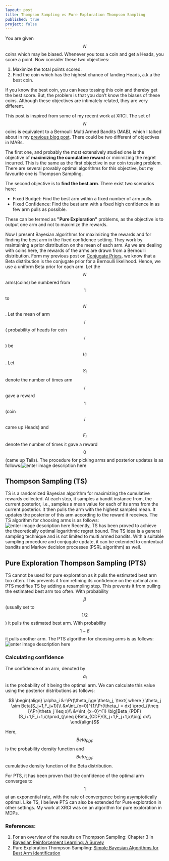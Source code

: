 ```yaml
---
layout: post
title: Thompson Sampling vs Pure Exploration Thompson Sampling
published: true
project: false
---
```



You are given $$N$$ coins which may be biased. Whenever you toss a coin and get a Heads, you score a point. Now consider these two objectives:

 1. Maximize the total points scored.
 2. Find the coin which has the highest chance of landing Heads, a.k.a the best coin.

If you know the best coin, you can keep tossing this coin and thereby get the best score. But, the problem is that you don’t know the biases of these coins. Although these objectives are intimately related, they are very different.

This post is inspired from some of my recent work at XRCI. The set of $$N$$ coins is equivalent to a Bernoulli Multi Armed Bandits (MAB), which I talked about in my [previous blog post](http://sudeepraja.github.io/Bandits/). There could be two different of objectives in MABs.

The first one, and probably the most extensively studied one is the objective of **maximizing the cumulative reward** or minimizing the regret incurred. This is the same as the first objective in our coin tossing problem. There are several provably optimal algorithms for this objective, but my favourite one is Thompson Sampling.

The second objective is to **find the best arm**. There exist two scenarios here:

 - Fixed Budget: Find the best arm within a fixed number of arm pulls. 
 - Fixed Confidence: Find the best arm with a fixed high confidence in as few arm pulls as possible.

These can be termed as **"Pure Exploration"** problems, as the objective is to output one arm and not to maximize the rewards.

Now I present Bayesian algorithms for maximizing the rewards and for finding the best arm in the fixed confidence setting.  They work by maintaining a prior distribution on the mean of each arm. As we are dealing with coins here, the rewards of the arms are drawn from a Bernoulli distribution. Form my previous post on [Conjugate Priors](http://sudeepraja.github.io/Bayes/), we know that a Beta distribution is the conjugate prior for a Bernoulli likelihood. Hence, we use a uniform Beta prior for each arm. Let the $$N$$ arms(coins) be numbered from $$1$$ to $$N$$. Let the mean of arm $$i$$( probability of heads for coin $$i$$ ) be $$\mu_i$$. Let $$S_i$$ denote the number of times arm $$i$$ gave a reward $$1$$ (coin $$i$$ came up Heads) and $$F_i$$ denote the number of times it gave a reward $$0$$ (came up Tails). The procedure for picking arms and posterior updates is as follows:![enter image description here](https://raw.githubusercontent.com/sudeepraja/sudeepraja.github.io/master/images/Bernoulli.PNG)

## Thompson Sampling (TS)
TS is a randomized Bayesian algorithm for maximizing the cumulative rewards collected. At each step, it samples a bandit instance from, the current posterior, i.e., samples a mean value for each of its arms from the current posterior. It then pulls the arm with the highest sampled mean. It updates the posterior of this arm according to the reward it receives. The TS algorithm for choosing arms is as follows:
![enter image description here](https://raw.githubusercontent.com/sudeepraja/sudeepraja.github.io/master/images/TS.PNG)
Recently, TS has been proved to achieve the theoretically optimal logarithmic regret bound. The TS idea is a general sampling technique and is not limited to multi armed bandits. With a suitable sampling procedure and conjugate update, it can be extended to contextual bandits and Markov decision processes (PSRL algorithm) as well.

## Pure Exploration Thompson Sampling (PTS)
TS cannot be used for pure exploration as it pulls the estimated best arm too often. This prevents it from refining its confidence on the optimal arm. PTS modifies TS by adding a resampling step. This prevents it from pulling the estimated best arm too often. With probability $$\beta$$ (usually set to $$1/2$$) it pulls the estimated best arm. With probability $$1-\beta$$ it pulls another arm. The PTS algorithm for choosing arms is as follows:
![enter image description here](https://raw.githubusercontent.com/sudeepraja/sudeepraja.github.io/master/images/PureExpTS.PNG)

### Calculating confidence
The confidence of an arm, denoted by $$\alpha_i$$ is the probability of it being the optimal arm. We can calculate this value using the posterior distributions as follows:

$$
\begin{align}
\alpha_i &=\Pr(\theta_i\ge \theta_j, \text{ where } \theta_j \sim Beta(S_j+1,F_j+1))\\
&=\int_{x=0}^{1}\Pr(\theta_i = dx) \prod_{j\neq i}\Pr(\theta_j \leq x)\\
&=\int_{x=0}^{1} \big[Beta_{PDF}(S_i+1,F_i+1,x)\prod_{j\neq i}Beta_{CDF}(S_j+1,F_j+1,x)\big] dx\\
\end{align}$$

Here, $$Beta_{PDF}$$  is the probability density function and $$Beta_{CDF}$$ cumulative density function of the Beta distribution. 

For PTS, it has been proven that the confidence of the optimal arm converges to $$1$$ at an exponential rate, with the rate of convergence being asymptotically optimal.  Like TS, I believe PTS can also be extended for Pure exploration in other settings. My work at XRCI was on an algorithm for pure exploration in MDPs.

### References:

 1. For an overview of the results on Thompson Sampling: Chapter 3 in [Bayesian Reinforcement Learning: A Survey](http://tx.technion.ac.il/~avivt/BRLS_journal.pdf)
 2. Pure Exploration Thompson Sampling: [Simple Bayesian Algorithms for Best Arm Identification](https://arxiv.org/abs/1602.08448)


